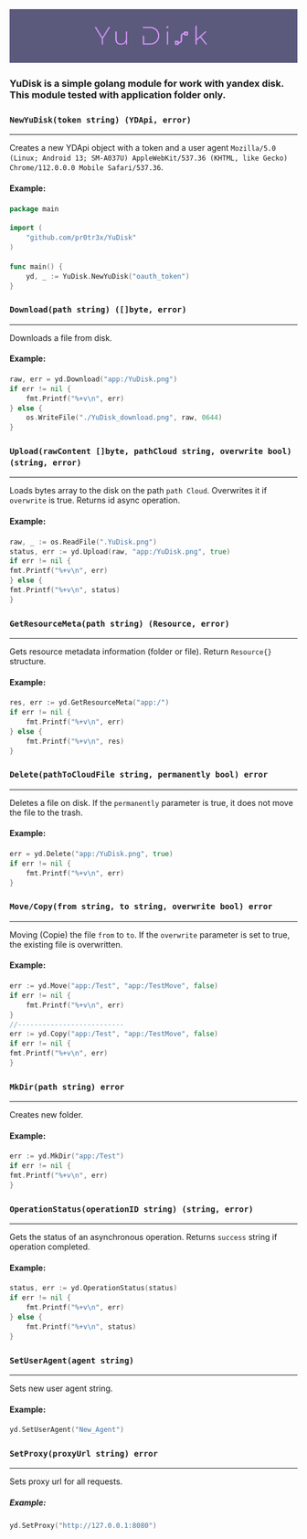![YuDisk](YuDisk.png)
### YuDisk is a simple golang module for work with yandex disk. This module tested with application folder only.

### `NewYuDisk(token string) (YDApi, error)`
***

Creates a new YDApi object with a token and a user agent `Mozilla/5.0 (Linux; Android 13; SM-A037U) AppleWebKit/537.36 (KHTML, like Gecko) Chrome/112.0.0.0 Mobile Safari/537.36`.

#### Example:
```go
package main

import (
	"github.com/pr0tr3x/YuDisk"
)

func main() {
	yd, _ := YuDisk.NewYuDisk("oauth_token")
}
```

### `Download(path string) ([]byte, error)`
***

Downloads a file from disk.

#### Example:
```go
raw, err = yd.Download("app:/YuDisk.png")
if err != nil {
    fmt.Printf("%+v\n", err)
} else {
    os.WriteFile("./YuDisk_download.png", raw, 0644)
}
```

### `Upload(rawContent []byte, pathCloud string, overwrite bool) (string, error)`
***

Loads bytes array to the disk on the path `path Cloud`. Overwrites it if `overwrite` is true.  Returns id async operation.

#### Example:
```go
raw, _ := os.ReadFile(".YuDisk.png")
status, err := yd.Upload(raw, "app:/YuDisk.png", true)
if err != nil {
fmt.Printf("%+v\n", err)
} else {
fmt.Printf("%+v\n", status)
}
```

### `GetResourceMeta(path string) (Resource, error)`
***

Gets resource metadata information (folder or file). Return `Resource{}` structure.

#### Example:
```go
res, err := yd.GetResourceMeta("app:/")
if err != nil {
    fmt.Printf("%+v\n", err)
} else {
    fmt.Printf("%+v\n", res)
}
```

### `Delete(pathToCloudFile string, permanently bool) error`
***

Deletes a file on disk. If the `permanently` parameter is true, it does not move the file to the trash.

#### Example:
```go
err = yd.Delete("app:/YuDisk.png", true)
if err != nil {
    fmt.Printf("%+v\n", err)
}
```

### `Move/Copy(from string, to string, overwrite bool) error`
***

Moving (Copie) the file `from` to `to`. If the `overwrite` parameter is set to true, the existing file is overwritten.

#### Example:
```go
err := yd.Move("app:/Test", "app:/TestMove", false)
if err != nil {
    fmt.Printf("%+v\n", err)
}
//--------------------------
err := yd.Copy("app:/Test", "app:/TestMove", false)
if err != nil {
fmt.Printf("%+v\n", err)
}
```

### `MkDir(path string) error`
***

Creates new folder.

#### Example:
```go
err := yd.MkDir("app:/Test")
if err != nil {
fmt.Printf("%+v\n", err)
}
```

### `OperationStatus(operationID string) (string, error)`
***

Gets the status of an asynchronous operation. Returns `success` string if operation completed.

#### Example:
```go
status, err := yd.OperationStatus(status)
if err != nil {
    fmt.Printf("%+v\n", err)
} else {
    fmt.Printf("%+v\n", status)
}
```

### `SetUserAgent(agent string)`
***

Sets new user agent string.

#### Example:
```go
yd.SetUserAgent("New_Agent")
```

### `SetProxy(proxyUrl string) error`
***

Sets proxy url for all requests.

##### Example:
```go
yd.SetProxy("http://127.0.0.1:8080")
```